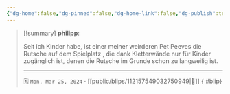 ```yaml
---
{"dg-home":false,"dg-pinned":false,"dg-home-link":false,"dg-publish":true,"type":"blip","disabled rules":["yaml-title","yaml-title-alias","file-name-heading"],"title":"philipp on mastodon @ 2024-03-25","created-date":"2024-03-25T17:39:42","id":112157549032750940,"updated-date":"2025-05-02T08:50:43","dg-path":"blips/112157549032750949.md","permalink":"/blips/112157549032750949/","dgPassFrontmatter":true}
---
```


> [!summary] **philipp**:
>
> Seit ich Kinder habe, ist einer meiner weirderen Pet Peeves die Rutsche auf dem Spielplatz , die dank Kletterwände nur für Kinder zugänglich ist, denen die Rutsche im Grunde schon zu langweilig ist.
> - - -
>
> 🗓️ `Mon, Mar 25, 2024` · [[public/blips/112157549032750949\|🔗]]
{ #blip}

